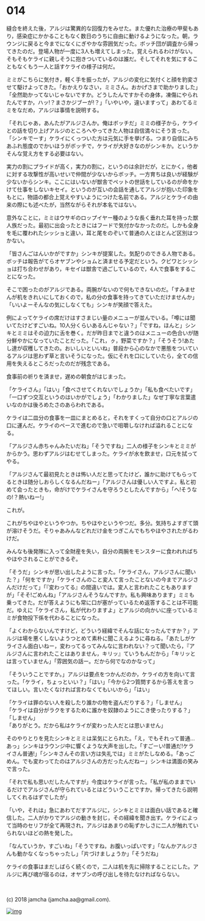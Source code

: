 # 014

縫合を終えた後，アルジは驚異的な回復力をみせた。また優れた治療の甲斐もあり，感染症にかかることもなく数日のうちに自由に動けるようになった。朝，ラウンジに戻ると今までになくにぎやかな雰囲気だった。ボッチ団が調査から帰ってきたのだ。登場人物が一度に3人も増えてしまった。覚えられるわけがない。そもそもケライに親しそうに抱きついているのは誰だ。そしてそれを気にすることもなくもう一人と話すケライの様子は何だ。  

ミミがこちらに気付き，軽く手を振ったが，アルジの変化に気付くと顔を豹変させて駆けよってきた。「おかえりなさい，ミミさん。おかげさまで助かりました」「全然助かってないじゃないですか。どうしたんですかその身体，凍傷にやられたんですか，ハッ!？まさかジブーが!？」「いやいや，違いますって」あわてるミミをなだめ，アルジは事情を説明する。  

「それじゃあ，あんたがアルジさんか。俺はボッチだ」ミミの様子から，ケライとの話を切り上げアルジのところへやってきた人物は自信満々にそう言った。「シンキでーす」ケライにくっついた方は元気に手を挙げる。つまり自信にみちあふれ態度のでかいほうがボッチで，ケライが大好きなのがシンキか。というかそんな覚え方をする必要はない。  

実力の割にプライドが高く，実力の割に，というのは余計だが，とにかく，他者に対する攻撃性が高いせいで仲間が少ないからボッチ。一方育ちは良いが経験が少ないからシンキ。ここにはいないが獣舎でペットの世話をしているのが命をかけて仕事をしないキセイ。というのが互いの会話を通してアルジが抱いた印象をもとに，物語の都合上覚えやすいようにつけた名前である。アルジとケライの由来の際にも述べたが，当然ながらそれが本名ではない。  

意外なことに，ミミはウサギのロップイヤー種のような長く垂れた耳を持った獣人族だった。最初に出会ったときにはフードで気付かなかったのだ。しかも全身を毛に覆われたシッショと違い，耳と尾をのぞいて普通の人とほとんど区別はつかない。  

「皆さんごはんいかがですか」シンキが提案した。気配りのできる人物である。ボッチは報告がてらオヤブンやショムと済ませる予定だという。クビワとシッショは打ち合わせがあり，キセイは獣舎で過ごしているので，4人で食事をすることになった。  

そこで困ったのがアルジである。両腕がないので何もできないのだ。「すみませんが机をきれいにしておくので，私の分の食事を持ってきていただけませんか」「いいよーそんなの気にしなくても」シンキが笑顔で答えた。  

例によってケライの席だけはすさまじい量のメニューが並んでいる。「噂には聞いてたけどすごいね。10人分くらいあるんじゃない？」「ですね，ほんと」シンキとミミはその迫力に舌を巻く。だが昨日までと違うのはメニューの色合いが随分鮮やかになっていたことだった。「これ，ㇰ，野菜ですか？」「そうそう!あたし達が収穫してきたの。おいしいといいね」普段から心のなかで悪態をついているアルジは思わず草と言いそうになった。仮にそれを口にしていたら，全ての信用を失えるところだったのだが残念である。  

食事前の祈りを済ませ，遅めの朝食がはじまった。  

「ケライさん」「はい」「食べさせてくれないでしょうか」「私も食べたいです」「一口ずつ交互というのはいかがでしょう」「わかりました」なぜ丁寧な言葉遣いなのかは後ろめたさのあらわれである。  

ケライは二皿分の食事を一皿にまとめると，それをすくって自分の口とアルジの口に運んだ。ケライのペースで進むので急いで咀嚼しなければ溢れることになる。  

「アルジさん赤ちゃんみたいだね」「そうですね」二人の様子をシンキとミミがからかう。思わずアルジはむせてしまった。ケライが水を飲ませ，口元を拭ってやる。  

「アルジさんて最初見たときは怖い人だと思ってたけど，誰かに助けてもらってるときは随分しおらしくなるんだねー」「アルジさんは優しい人ですよ。私と初めて会ったときも，命がけでケライさんを守ろうとしたんですから」「へ!そうなの!？熱いねー!」  

これが。  

これがちやほやというやつか。ちやほやというやつだ。多分。気持ちよすぎて頭が溶けそうだ。そりゃあみんなどれだけ金をつぎこんでもちやほやされたがるわけだ。  

みんなも後発隊に入って全財産を失い，自分の両腕をモンスターに食われればちやほやされることができるぞ。  

「そうだ」シンキが思い出したように言った。「ケライさん，アルジさんに聞いた？」「何をですか」「ケライさんのこと変人て言ったことないの今までアルジさんだけだって」「『変わってる』の間違いでは。変人と言われたこともありますが」「そそ!ごめんね」「アルジさんそうなんですか。私も興味あります」ミミも乗ってきた。だが答えようにも常に口が塞がっているため返答することは不可能だ。ゆえに「ケライさん，私が代わりますよ」とアルジの向かいに座っているミミが食物投下係を代わることになった。  

「よくわからないんですけど，どういう経緯でそんな話になったんですか？」アルジは場を悪くしないようつとめて素朴に聞こえるように尋ねる。「あたしがケライさん面白いねー，変わってるってみんなに言われない？って聞いたら，『アルジさんに言われたことはありません，キリッ』ていうもんだから」「キリッとは言っていません」「雰囲気の話ー。だから何でなのかなって」  

「そういうことですか。」アルジは要点をつかんだのか，ケライの方を向いて言った。「ケライ，ちょっといい？」「はい」「今から2つ質問するから答えを言ってほしい。言いたくなければ言わなくてもいいから」「はい」  

「ケライは罪のない人を殺したり誰かの物を盗んだりする？」「しません」  
「ケライは自分がラクをするために誰かを奴隷のようにこき使ったりする？」「しません」  
「ありがとう。だから私はケライが変わった人だとは思いません」  

そのやりとりを見たシンキとミミは呆気にとられた。「え，でもそれって普通…あっ」シンキはラウンジ中に響くような大声を出した。「すごーい!普通だ!ケライさん普通!」「シンキさんその言い方は失礼では」ミミがたしなめる。「あっごめん。でも変わってたのはアルジさんの方だったんだねー」シンキは満面の笑みで言った。  

「それで私も思いだしたんですが」今度はケライが言った。「私が私のままでいるだけでアルジさんが守られているとはどういうことですか。帰ってきたら説明してくれるはずでしたが」  

「いや，それは」急にあわてだすアルジに，シンキとミミは面白い話であると確信した。二人がかりでアルジの動きを封じ，その経緯を聞き出す。ケライによって当時のセリフが全て再現され，アルジはあまりの恥ずかしさに二人が触れていられないほどの熱を発した。  

「なんていうか，すごいね」「そうですね，お腹いっぱいです」「なんかアルジさんも動かなくなっちゃったし」「片づけましょうか」「そうだね」  

ケライの食事はまだしばらく続くので，二人は机を先に掃除することにした。アルジに再び魂が宿るのは，オヤブンの呼び出しを待たなければならない。  

<br>  
<br>  
(c) 2018 jamcha (jamcha.aa@gmail.com).  

[![img](http://i.creativecommons.org/l/by-nc-sa/4.0/88x31.png)](http://creativecommons.org/licenses/by-nc-sa/4.0/deed)